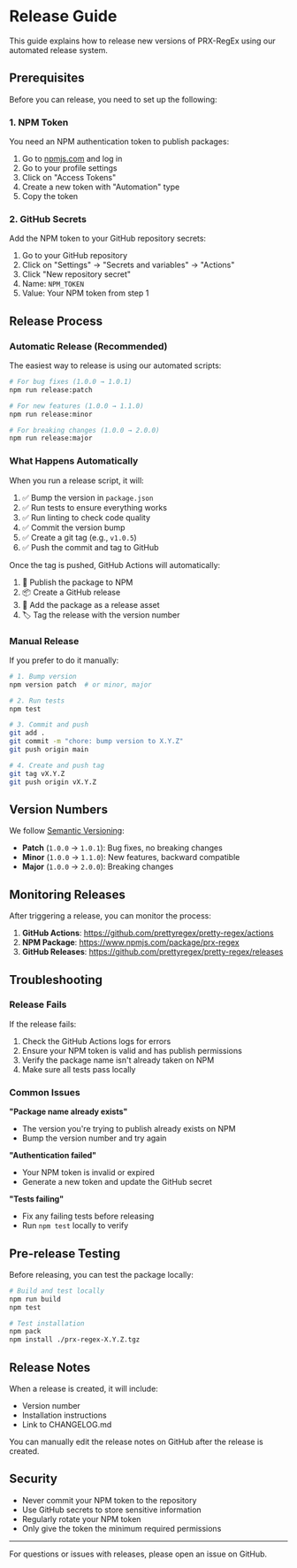 # Release Guide

This guide explains how to release new versions of PRX-RegEx using our automated release system.

## Prerequisites

Before you can release, you need to set up the following:

### 1. NPM Token
You need an NPM authentication token to publish packages:

1. Go to [npmjs.com](https://www.npmjs.com) and log in
2. Go to your profile settings
3. Click on "Access Tokens"
4. Create a new token with "Automation" type
5. Copy the token

### 2. GitHub Secrets
Add the NPM token to your GitHub repository secrets:

1. Go to your GitHub repository
2. Click on "Settings" → "Secrets and variables" → "Actions"
3. Click "New repository secret"
4. Name: `NPM_TOKEN`
5. Value: Your NPM token from step 1

## Release Process

### Automatic Release (Recommended)

The easiest way to release is using our automated scripts:

```bash
# For bug fixes (1.0.0 → 1.0.1)
npm run release:patch

# For new features (1.0.0 → 1.1.0)
npm run release:minor

# For breaking changes (1.0.0 → 2.0.0)
npm run release:major
```

### What Happens Automatically

When you run a release script, it will:

1. ✅ Bump the version in `package.json`
2. ✅ Run tests to ensure everything works
3. ✅ Run linting to check code quality
4. ✅ Commit the version bump
5. ✅ Create a git tag (e.g., `v1.0.5`)
6. ✅ Push the commit and tag to GitHub

Once the tag is pushed, GitHub Actions will automatically:

1. 🚀 Publish the package to NPM
2. 📦 Create a GitHub release
3. 📁 Add the package as a release asset
4. 🏷️ Tag the release with the version number

### Manual Release

If you prefer to do it manually:

```bash
# 1. Bump version
npm version patch  # or minor, major

# 2. Run tests
npm test

# 3. Commit and push
git add .
git commit -m "chore: bump version to X.Y.Z"
git push origin main

# 4. Create and push tag
git tag vX.Y.Z
git push origin vX.Y.Z
```

## Version Numbers

We follow [Semantic Versioning](https://semver.org/):

- **Patch** (`1.0.0` → `1.0.1`): Bug fixes, no breaking changes
- **Minor** (`1.0.0` → `1.1.0`): New features, backward compatible
- **Major** (`1.0.0` → `2.0.0`): Breaking changes

## Monitoring Releases

After triggering a release, you can monitor the process:

1. **GitHub Actions**: https://github.com/prettyregex/pretty-regex/actions
2. **NPM Package**: https://www.npmjs.com/package/prx-regex
3. **GitHub Releases**: https://github.com/prettyregex/pretty-regex/releases

## Troubleshooting

### Release Fails

If the release fails:

1. Check the GitHub Actions logs for errors
2. Ensure your NPM token is valid and has publish permissions
3. Verify the package name isn't already taken on NPM
4. Make sure all tests pass locally

### Common Issues

**"Package name already exists"**
- The version you're trying to publish already exists on NPM
- Bump the version number and try again

**"Authentication failed"**
- Your NPM token is invalid or expired
- Generate a new token and update the GitHub secret

**"Tests failing"**
- Fix any failing tests before releasing
- Run `npm test` locally to verify

## Pre-release Testing

Before releasing, you can test the package locally:

```bash
# Build and test locally
npm run build
npm test

# Test installation
npm pack
npm install ./prx-regex-X.Y.Z.tgz
```

## Release Notes

When a release is created, it will include:

- Version number
- Installation instructions
- Link to CHANGELOG.md

You can manually edit the release notes on GitHub after the release is created.

## Security

- Never commit your NPM token to the repository
- Use GitHub secrets to store sensitive information
- Regularly rotate your NPM token
- Only give the token the minimum required permissions

---

For questions or issues with releases, please open an issue on GitHub. 